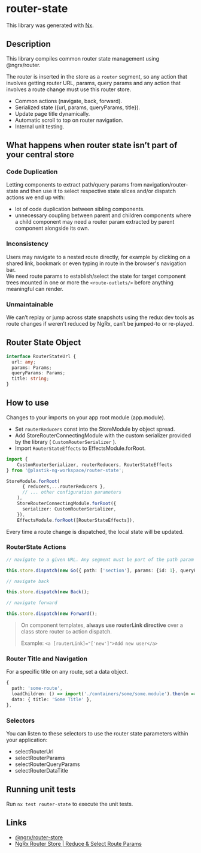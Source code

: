 # router-state

This library was generated with [Nx](https://nx.dev).

## Description

This library compiles common router state management using @ngrx/router.

The router is inserted in the store as a `router` segment, so any action that involves getting router URL, params, query params and any action that involves a route change must use this router store.

- Common actions (navigate, back, forward).
- Serialized state ({url, params, queryParams, title}).
- Update page title dynamically.
- Automatic scroll to top on router navigation.
- Internal unit testing.

## What happens when router state isn’t part of your central store

### Code Duplication

Letting components to extract path/query params from navigation/router-state and then use it to select respective state slices and/or dispatch actions we end up with:

- lot of code duplication between sibling components.
- unnecessary coupling between parent and children components where a child component may need a router param extracted by parent component alongside its own.

### Inconsistency

Users may navigate to a nested route directly, for example by clicking on a shared link, bookmark or even typing in route in the browser's navigation bar.  
We need route params to establish/select the state for target component trees mounted in one or more the `<route-outlets/>` before anything meaningful can render.

### Unmaintainable

We can’t replay or jump across state snapshots using the redux dev tools as route changes if weren’t reduced by NgRx, can’t be jumped-to or re-played.

## Router State Object

```typescript
interface RouterStateUrl {
  url: any;
  params: Params;
  queryParams: Params;
  title: string;
}
```

## How to use

Changes to your imports on your app root module (app.module).

- Set `routerReducers` const into the StoreModule by object spread.
- Add StoreRouterConnectingModule with the custom serializer provided by the library ( `CustomRouterSerializer` ).
- Import `RouterStateEffects` to EffectsModule.forRoot.

```typescript
import {
    CustomRouterSerializer, routerReducers, RouterStateEffects
} from '@plastik-ng-workspace/router-state';

StoreModule.forRoot(
      { reducers,...routerReducers },
      // ... other configuration parameters
    ),
    StoreRouterConnectingModule.forRoot({
      serializer: CustomRouterSerializer,
    }),
    EffectsModule.forRoot([RouterStateEffects]),
```

Every time a route change is dispatched, the local state will be updated.

### RouterState Actions

```typescript
// navigate to a given URL. Any segment must be part of the path param array

this.store.dispatch(new Go({ path: ['section'], params: {id: 1}, queryParams: {name: 'test'} }));

// navigate back

this.store.dispatch(new Back();

// navigate forward

this.store.dispatch(new Forward();

```

> On component templates, **always use routerLink directive** over a class store router `Go` action dispatch.
>
> Example: `<a [routerLink]="['new']">Add new user</a>`

### Router Title and Navigation

For a specific title on any route, set a data object.

```typescript
{
  path: 'some-route',
  loadChildren: () => import('./containers/some/some.module').then(m => m.SomeModule),
  data: { title: 'Some Title' },
},
```

### Selectors

You can listen to these selectors to use the router state parameters within your application:

- selectRouterUrl
- selectRouterParams
- selectRouterQueryParams
- selectRouterDataTitle

## Running unit tests

Run `nx test router-state` to execute the unit tests.

## Links

- [@ngrx/router-store](https://v7.ngrx.io/guide/router-store/)
- [NgRx Router Store | Reduce & Select Route Params](https://medium.com/simars/ngrx-router-store-reduce-select-route-params-6baff607dd9)
